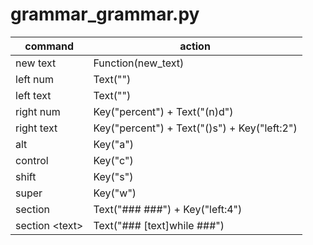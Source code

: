 # grammar_grammar.py

command | action
--- | ---
new text | Function(new_text)
left num | Text("<n>")
left text | Text("<text>")
right num | Key("percent") + Text("(n)d")
right text | Key("percent") + Text("()s") + Key("left:2")
alt | Key("a")
control | Key("c")
shift | Key("s")
super | Key("w")
section | Text("###  ###") + Key("left:4")
section \<text> | Text("### [text]while  ###")
